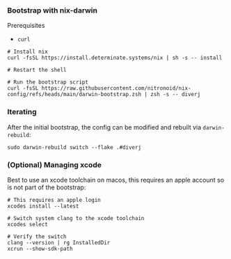 ### Bootstrap with nix-darwin

Prerequisites
* `curl`

```
# Install nix
curl -fsSL https://install.determinate.systems/nix | sh -s -- install

# Restart the shell

# Run the bootstrap script
curl -fsSL https://raw.githubusercontent.com/nitronoid/nix-config/refs/heads/main/darwin-bootstrap.zsh | zsh -s -- diverj
```

### Iterating

After the initial bootstrap, the config can be modified and rebuilt via `darwin-rebuild`:
```
sudo darwin-rebuild switch --flake .#diverj
```

### (Optional) Managing xcode

Best to use an xcode toolchain on macos, this requires an apple account so is not part of the bootstrap:
```
# This requires an apple login
xcodes install --latest

# Switch system clang to the xcode toolchain
xcodes select

# Verify the switch
clang --version | rg InstalledDir
xcrun --show-sdk-path
```
